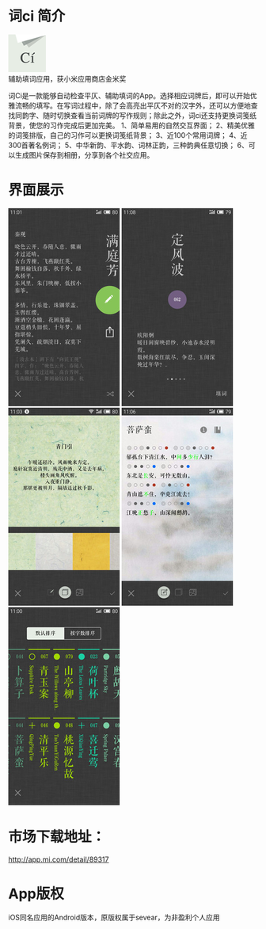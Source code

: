 # 词ci 简介
![icon](/intro_image/icon.jpg)  
辅助填词应用，获小米应用商店金米奖

词Ci是一款能够自动检查平仄、辅助填词的App。选择相应词牌后，即可以开始优雅流畅的填写。在写词过程中，除了会高亮出平仄不对的汉字外，还可以方便地查找同韵字、随时切换查看当前词牌的写作规则；除此之外，词ci还支持更换词笺纸背景，使您的习作完成后更加完美。 
1、简单易用的自然交互界面； 
2、精美优雅的词笺排版，自己的习作可以更换词笺纸背景； 
3、近100个常用词牌； 
4、近300首著名例词； 
5、中华新韵、平水韵、词林正韵，三种韵典任意切换； 
6、可以生成图片保存到相册，分享到各个社交应用。 

# 界面展示
![icon](/intro_image/intro1.jpg)
![icon](/intro_image/intro2.jpg)
![icon](/intro_image/intro3.jpg)
![icon](/intro_image/intro4.jpg)
![icon](/intro_image/intro5.jpg)

# 市场下载地址：
http://app.mi.com/detail/89317

# App版权
iOS同名应用的Android版本，原版权属于sevear，为非盈利个人应用
